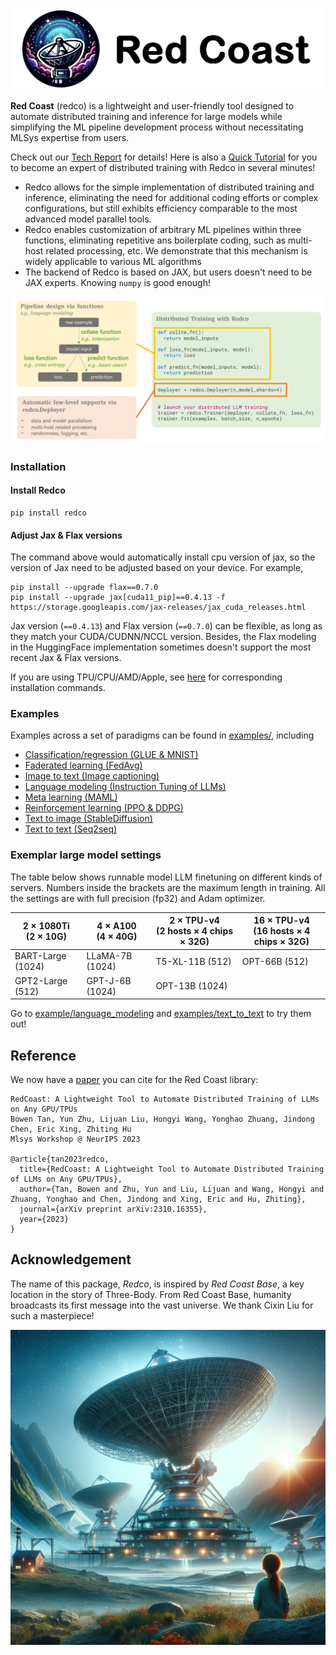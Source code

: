![](images/redco_logo.png)

**Red Coast** (redco) is a lightweight and user-friendly tool designed to automate distributed training and inference for large models while simplifying the ML pipeline development process without necessitating MLSys expertise from users.

Check out our [Tech Report](https://arxiv.org/pdf/2310.16355.pdf) for details! 
Here is also a [Quick Tutorial](tutorials/quick.md) for you to become an expert of distributed training with Redco in several minutes!

* Redco allows for the simple implementation of distributed training and inference, eliminating the need for additional coding efforts or complex configurations, but still exhibits efficiency comparable to the most advanced model parallel tools.
* Redco enables customization of arbitrary ML pipelines within three functions, eliminating repetitive ans boilerplate coding, such as multi-host related processing, etc. We demonstrate that this mechanism is widely applicable to various ML algorithms
* The backend of Redco is based on JAX, but users doesn't need to be JAX experts. Knowing `numpy` is good enough!

![](images/redco_coding.png)

### Installation

#### Install Redco
```
pip install redco
```

#### Adjust Jax & Flax versions
The command above would automatically install cpu version of jax, so the version of Jax need to be adjusted based on your device. For example,
```
pip install --upgrade flax==0.7.0
pip install --upgrade jax[cuda11_pip]==0.4.13 -f https://storage.googleapis.com/jax-releases/jax_cuda_releases.html
```
Jax version (`==0.4.13`) and Flax version (`==0.7.0`) can be flexible, as long as they match your CUDA/CUDNN/NCCL version. 
Besides, the Flax modeling in the HuggingFace implementation sometimes doesn't support the most recent Jax & Flax versions. 

If you are using TPU/CPU/AMD/Apple, see [here](https://github.com/google/jax#installation) for corresponding installation commands.


### Examples

Examples across a set of paradigms can be found in [examples/](examples/), including

* [Classification/regression (GLUE & MNIST)](examples%2Fclassification_regression)
* [Faderated learning (FedAvg)](examples%2Ffaderated_learning)
* [Image to text (Image captioning)](examples%2Fimage_to_text)
* [Language modeling (Instruction Tuning of LLMs)](examples%2Flanguage_modeling)
* [Meta learning (MAML)](examples%2Fmeta_learning)
* [Reinforcement learning (PPO & DDPG)](examples%2Freinforcement_learning)
* [Text to image (StableDiffusion)](examples%2Ftext_to_image)
* [Text to text (Seq2seq)](examples%2Ftext_to_text)

### Exemplar large model settings

The table below shows runnable model LLM finetuning on different kinds of servers. Numbers inside the brackets are the maximum length in training. All the settings are with full precision (fp32) and Adam optimizer.

| 2 $\times$ 1080Ti <br/>(2 $\times$ 10G) | 4 $\times$ A100 <br/>(4 $\times$ 40G) | 2 $\times$ TPU-v4 <br/>(2 hosts $\times$ 4 chips $\times$ 32G) | 16 $\times$ TPU-v4 <br/>(16 hosts $\times$ 4 chips $\times$ 32G) |
|-----------------------------------------|---------------------------------------|----------------------------------------------------------------|------------------------------------------------------------------|
| BART-Large (1024)                       | LLaMA-7B (1024)                       | T5-XL-11B (512)                                                | OPT-66B (512)                                                    |
| GPT2-Large (512)                        | GPT-J-6B (1024)                       | OPT-13B (1024)                                                 |                                                                  |

Go to [example/language_modeling](examples%2Flanguage_modeling) and [examples/text_to_text](examples%2Ftext_to_text) to try them out!


## Reference

We now have a [paper](https://arxiv.org/pdf/2310.16355.pdf) you can cite for the Red Coast library:

```
RedCoast: A Lightweight Tool to Automate Distributed Training of LLMs on Any GPU/TPUs
Bowen Tan, Yun Zhu, Lijuan Liu, Hongyi Wang, Yonghao Zhuang, Jindong Chen, Eric Xing, Zhiting Hu
Mlsys Workshop @ NeurIPS 2023

@article{tan2023redco,
  title={RedCoast: A Lightweight Tool to Automate Distributed Training of LLMs on Any GPU/TPUs},
  author={Tan, Bowen and Zhu, Yun and Liu, Lijuan and Wang, Hongyi and Zhuang, Yonghao and Chen, Jindong and Xing, Eric and Hu, Zhiting},
  journal={arXiv preprint arXiv:2310.16355},
  year={2023}
}
```

## Acknowledgement


The name of this package, *Redco*, is inspired by *Red Coast Base*, a key location in the story of Three-Body. From Red Coast Base, humanity broadcasts its first message into the vast universe. We thank Cixin Liu for such a masterpiece!

![](images/red_coast.png)